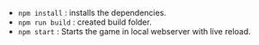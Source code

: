 - `npm install` : installs the dependencies.
- `npm run build` : created build folder.
- `npm start` : Starts the game in local webserver with live reload.